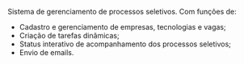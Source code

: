 Sistema de gerenciamento de processos seletivos. Com funções de:

- Cadastro e gerenciamento de empresas, tecnologias e vagas;
- Criação de tarefas dinâmicas;
- Status interativo de acompanhamento dos processos seletivos;
- Envio de emails.


